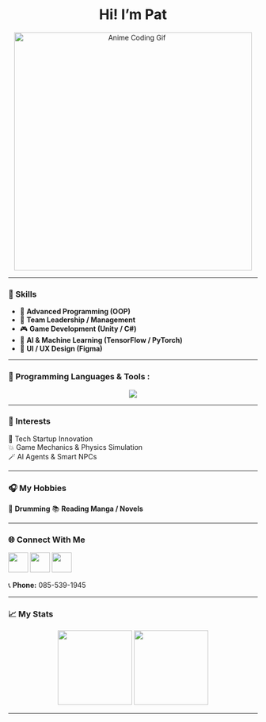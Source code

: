 <h1 align="center">Hi! I’m Pat</h1>

<p align="center">
  <img src="https://i.imgur.com/p7Gz7kR.gif" width="480px" alt="Anime Coding Gif"/>
</p>

---

### 🧠 Skills
- 🧩 **Advanced Programming (OOP)**  
- 👑 **Team Leadership / Management**  
- 🎮 **Game Development (Unity / C#)**  
- 🤖 **AI & Machine Learning (TensorFlow / PyTorch)**  
- 🎨 **UI / UX Design (Figma)**  

---

### 🧰 Programming Languages & Tools : 
<p align="center">
  <img src="https://skillicons.dev/icons?i=python,tensorflow,pytorch,cs,unity,js,mongodb,postman,figma,github&perline=5" />
</p>

---

### 💫 Interests
🧬 Tech Startup Innovation  
💥 Game Mechanics & Physics Simulation  
🪄 AI Agents & Smart NPCs  

---

### 🎧 My Hobbies
🥁 **Drumming**
📚 **Reading Manga / Novels** 

---

### 🌐 Connect With Me
<p align="left">
  <a href="https://instagram.com/Pataratarik"><img src="https://skillicons.dev/icons?i=instagram" width="40"/></a>
  <a href="https://facebook.com/PatarananSethpakdee"><img src="https://skillicons.dev/icons?i=facebook" width="40"/></a>
  <a href="mailto:patarananset@gmail.com"><img src="https://skillicons.dev/icons?i=gmail" width="40"/></a>
</p>

📞 **Phone:** 085-539-1945  

---

### 📈 My Stats
<p align="center">
  <img src="https://github-readme-stats.vercel.app/api?username=Patriciadesu&show_icons=true&count_private=true&theme=tokyonight&hide_border=true" height="150">
  <img src="https://github-readme-stats.vercel.app/api/top-langs/?username=Patriciadesu&count_private=true&layout=compact&theme=tokyonight&hide_border=true" height="150">
</p>

---
